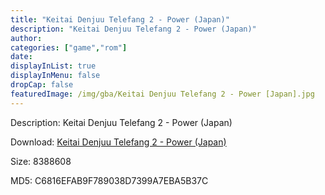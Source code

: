 ```yaml
---
title: "Keitai Denjuu Telefang 2 - Power (Japan)"
description: "Keitai Denjuu Telefang 2 - Power (Japan)"
author: 
categories: ["game","rom"]
date: 
displayInList: true
displayInMenu: false
dropCap: false
featuredImage: /img/gba/Keitai Denjuu Telefang 2 - Power [Japan].jpg
---
```


Description: Keitai Denjuu Telefang 2 - Power (Japan)

Download: <a style="text-decoration:underline;" href="https://mega.nz/#!fKR0GaJB!LQ8Fv8SgzsKJuLI9vjobvcXyNtXk_T7msU88Zm-wvB4" target = "_blank" rel = "nofollow" > Keitai Denjuu Telefang 2 - Power (Japan)</a>

Size: 8388608

MD5: C6816EFAB9F789038D7399A7EBA5B37C

